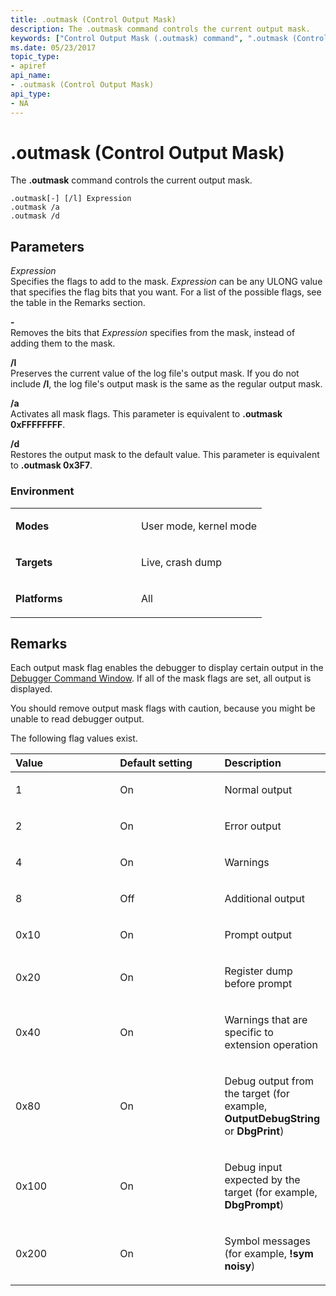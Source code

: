 ```yaml
---
title: .outmask (Control Output Mask)
description: The .outmask command controls the current output mask.
keywords: ["Control Output Mask (.outmask) command", ".outmask (Control Output Mask) Windows Debugging"]
ms.date: 05/23/2017
topic_type:
- apiref
api_name:
- .outmask (Control Output Mask)
api_type:
- NA
---
```


# .outmask (Control Output Mask)


The **.outmask** command controls the current output mask.

```dbgcmd
.outmask[-] [/l] Expression 
.outmask /a 
.outmask /d
```

## <span id="Parameters"></span><span id="parameters"></span><span id="PARAMETERS"></span>Parameters


<span id="_______Expression______"></span><span id="_______expression______"></span><span id="_______EXPRESSION______"></span> *Expression*   
Specifies the flags to add to the mask. *Expression* can be any ULONG value that specifies the flag bits that you want. For a list of the possible flags, see the table in the Remarks section.

<span id="_______-______"></span> **-**   
Removes the bits that *Expression* specifies from the mask, instead of adding them to the mask.

<span id="________l______"></span><span id="________L______"></span> **/l**   
Preserves the current value of the log file's output mask. If you do not include **/l**, the log file's output mask is the same as the regular output mask.

<span id="________a______"></span><span id="________A______"></span> **/a**   
Activates all mask flags. This parameter is equivalent to **.outmask 0xFFFFFFFF**.

<span id="________d______"></span><span id="________D______"></span> **/d**   
Restores the output mask to the default value. This parameter is equivalent to **.outmask 0x3F7**.

### <span id="Environment"></span><span id="environment"></span><span id="ENVIRONMENT"></span>Environment

<table>
<colgroup>
<col width="50%" />
<col width="50%" />
</colgroup>
<tbody>
<tr class="odd">
<td align="left"><p><strong>Modes</strong></p></td>
<td align="left"><p>User mode, kernel mode</p></td>
</tr>
<tr class="even">
<td align="left"><p><strong>Targets</strong></p></td>
<td align="left"><p>Live, crash dump</p></td>
</tr>
<tr class="odd">
<td align="left"><p><strong>Platforms</strong></p></td>
<td align="left"><p>All</p></td>
</tr>
</tbody>
</table>

 

## Remarks

Each output mask flag enables the debugger to display certain output in the [Debugger Command Window](debugger-command-window.md). If all of the mask flags are set, all output is displayed.

You should remove output mask flags with caution, because you might be unable to read debugger output.

The following flag values exist.

<table>
<colgroup>
<col width="33%" />
<col width="33%" />
<col width="33%" />
</colgroup>
<thead>
<tr class="header">
<th align="left">Value</th>
<th align="left">Default setting</th>
<th align="left">Description</th>
</tr>
</thead>
<tbody>
<tr class="odd">
<td align="left"><p>1</p></td>
<td align="left"><p>On</p></td>
<td align="left"><p>Normal output</p></td>
</tr>
<tr class="even">
<td align="left"><p>2</p></td>
<td align="left"><p>On</p></td>
<td align="left"><p>Error output</p></td>
</tr>
<tr class="odd">
<td align="left"><p>4</p></td>
<td align="left"><p>On</p></td>
<td align="left"><p>Warnings</p></td>
</tr>
<tr class="even">
<td align="left"><p>8</p></td>
<td align="left"><p>Off</p></td>
<td align="left"><p>Additional output</p></td>
</tr>
<tr class="odd">
<td align="left"><p>0x10</p></td>
<td align="left"><p>On</p></td>
<td align="left"><p>Prompt output</p></td>
</tr>
<tr class="even">
<td align="left"><p>0x20</p></td>
<td align="left"><p>On</p></td>
<td align="left"><p>Register dump before prompt</p></td>
</tr>
<tr class="odd">
<td align="left"><p>0x40</p></td>
<td align="left"><p>On</p></td>
<td align="left"><p>Warnings that are specific to extension operation</p></td>
</tr>
<tr class="even">
<td align="left"><p>0x80</p></td>
<td align="left"><p>On</p></td>
<td align="left"><p>Debug output from the target (for example, <strong>OutputDebugString</strong> or <strong>DbgPrint</strong>)</p></td>
</tr>
<tr class="odd">
<td align="left"><p>0x100</p></td>
<td align="left"><p>On</p></td>
<td align="left"><p>Debug input expected by the target (for example, <strong>DbgPrompt</strong>)</p></td>
</tr>
<tr class="even">
<td align="left"><p>0x200</p></td>
<td align="left"><p>On</p></td>
<td align="left"><p>Symbol messages (for example, <strong>!sym noisy</strong>)</p></td>
</tr>
</tbody>
</table>

 

 

 






